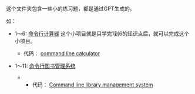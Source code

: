 这个文件夹包含一些小的练习题，都是通过GPT生成的。

如：
- 1～6: <a href = "./1-6/命令行计算器.md">命令行计算器</a>
这个小项目就是只学完1到6的知识点后，就可以完成这个小项目。
    - 代码： <a href = "./1-6">command line calculator</a>

- 1～11: <a href = "./1-11/命令行图书管理系统.md">命令行图书管理系统</a>
    - - 代码： <a href = "./1-11">Command line library management system</a>